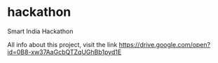 # hackathon
Smart India Hackathon

All info about this project, visit the link https://drive.google.com/open?id=0B8-xw37AaGcbQTZqUGhBb1pyd1E
